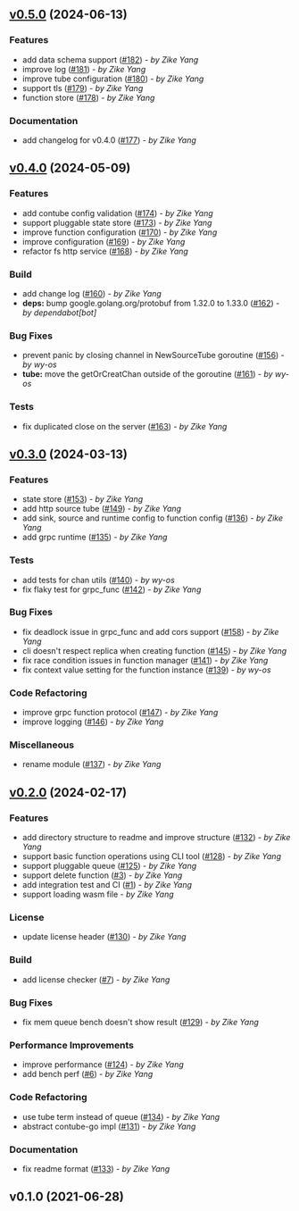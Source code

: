 
<a name="v0.5.0"></a>
## [v0.5.0](https://github.com/FunctionStream/function-stream/compare/v0.4.0...v0.5.0) (2024-06-13)

### Features

* add data schema support ([#182](https://github.com/FunctionStream/function-stream/issues/182)) - _by Zike Yang_
* improve log ([#181](https://github.com/FunctionStream/function-stream/issues/181)) - _by Zike Yang_
* improve tube configuration ([#180](https://github.com/FunctionStream/function-stream/issues/180)) - _by Zike Yang_
* support tls ([#179](https://github.com/FunctionStream/function-stream/issues/179)) - _by Zike Yang_
* function store ([#178](https://github.com/FunctionStream/function-stream/issues/178)) - _by Zike Yang_

### Documentation

* add changelog for v0.4.0 ([#177](https://github.com/FunctionStream/function-stream/issues/177)) - _by Zike Yang_


<a name="v0.4.0"></a>
## [v0.4.0](https://github.com/FunctionStream/function-stream/compare/v0.3.0...v0.4.0) (2024-05-09)

### Features

* add contube config validation ([#174](https://github.com/FunctionStream/function-stream/issues/174)) - _by Zike Yang_
* support pluggable state store ([#173](https://github.com/FunctionStream/function-stream/issues/173)) - _by Zike Yang_
* improve function configuration ([#170](https://github.com/FunctionStream/function-stream/issues/170)) - _by Zike Yang_
* improve configuration ([#169](https://github.com/FunctionStream/function-stream/issues/169)) - _by Zike Yang_
* refactor fs http service ([#168](https://github.com/FunctionStream/function-stream/issues/168)) - _by Zike Yang_

### Build

* add change log ([#160](https://github.com/FunctionStream/function-stream/issues/160)) - _by Zike Yang_
* **deps:** bump google.golang.org/protobuf from 1.32.0 to 1.33.0 ([#162](https://github.com/FunctionStream/function-stream/issues/162)) - _by dependabot[bot]_

### Bug Fixes

* prevent panic by closing channel in NewSourceTube goroutine ([#156](https://github.com/FunctionStream/function-stream/issues/156)) - _by wy-os_
* **tube:** move the getOrCreatChan outside of the goroutine ([#161](https://github.com/FunctionStream/function-stream/issues/161)) - _by wy-os_

### Tests

* fix duplicated close on the server ([#163](https://github.com/FunctionStream/function-stream/issues/163)) - _by Zike Yang_


<a name="v0.3.0"></a>
## [v0.3.0](https://github.com/FunctionStream/function-stream/compare/v0.2.0...v0.3.0) (2024-03-13)

### Features

* state store ([#153](https://github.com/FunctionStream/function-stream/issues/153)) - _by Zike Yang_
* add http source tube ([#149](https://github.com/FunctionStream/function-stream/issues/149)) - _by Zike Yang_
* add sink, source and runtime config to function config ([#136](https://github.com/FunctionStream/function-stream/issues/136)) - _by Zike Yang_
* add grpc runtime ([#135](https://github.com/FunctionStream/function-stream/issues/135)) - _by Zike Yang_

### Tests

* add tests for chan utils ([#140](https://github.com/FunctionStream/function-stream/issues/140)) - _by wy-os_
* fix flaky test for grpc_func ([#142](https://github.com/FunctionStream/function-stream/issues/142)) - _by Zike Yang_

### Bug Fixes

* fix deadlock issue in grpc_func and add cors support ([#158](https://github.com/FunctionStream/function-stream/issues/158)) - _by Zike Yang_
* cli doesn't respect replica when creating function ([#145](https://github.com/FunctionStream/function-stream/issues/145)) - _by Zike Yang_
* fix race condition issues in function manager ([#141](https://github.com/FunctionStream/function-stream/issues/141)) - _by Zike Yang_
* fix context value setting for the function instance ([#139](https://github.com/FunctionStream/function-stream/issues/139)) - _by wy-os_

### Code Refactoring

* improve grpc function protocol ([#147](https://github.com/FunctionStream/function-stream/issues/147)) - _by Zike Yang_
* improve logging ([#146](https://github.com/FunctionStream/function-stream/issues/146)) - _by Zike Yang_

### Miscellaneous

* rename module ([#137](https://github.com/FunctionStream/function-stream/issues/137)) - _by Zike Yang_


<a name="v0.2.0"></a>
## [v0.2.0](https://github.com/FunctionStream/function-stream/compare/v0.1.0...v0.2.0) (2024-02-17)

### Features

* add directory structure to readme and improve structure ([#132](https://github.com/FunctionStream/function-stream/issues/132)) - _by Zike Yang_
* support basic function operations using CLI tool ([#128](https://github.com/FunctionStream/function-stream/issues/128)) - _by Zike Yang_
* support pluggable queue ([#125](https://github.com/FunctionStream/function-stream/issues/125)) - _by Zike Yang_
* support delete function ([#3](https://github.com/FunctionStream/function-stream/issues/3)) - _by Zike Yang_
* add integration test and CI ([#1](https://github.com/FunctionStream/function-stream/issues/1)) - _by Zike Yang_
* support loading wasm file - _by Zike Yang_

### License

* update license header ([#130](https://github.com/FunctionStream/function-stream/issues/130)) - _by Zike Yang_

### Build

* add license checker ([#7](https://github.com/FunctionStream/function-stream/issues/7)) - _by Zike Yang_

### Bug Fixes

* fix mem queue bench doesn't show result ([#129](https://github.com/FunctionStream/function-stream/issues/129)) - _by Zike Yang_

### Performance Improvements

* improve performance ([#124](https://github.com/FunctionStream/function-stream/issues/124)) - _by Zike Yang_
* add bench perf ([#6](https://github.com/FunctionStream/function-stream/issues/6)) - _by Zike Yang_

### Code Refactoring

* use tube term instead of queue ([#134](https://github.com/FunctionStream/function-stream/issues/134)) - _by Zike Yang_
* abstract contube-go impl ([#131](https://github.com/FunctionStream/function-stream/issues/131)) - _by Zike Yang_

### Documentation

* fix readme format ([#133](https://github.com/FunctionStream/function-stream/issues/133)) - _by Zike Yang_


<a name="v0.1.0"></a>
## v0.1.0 (2021-06-28)

